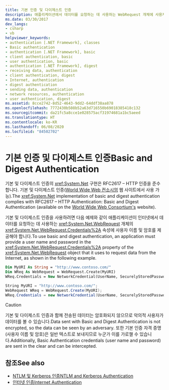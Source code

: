 ```yaml
---
title: 기본 인증 및 다이제스트 인증
description: 애플리케이션에서 데이터를 요청하는 데 사용하는 WebRequest 개체에 사용자 이름과 암호를 제공하는 기본 다이제스트 인증을 사용하는 방법을 알아봅니다.
ms.date: 03/30/2017
dev_langs:
- csharp
- vb
helpviewer_keywords:
- authentication [.NET Framework], classes
- Basic authentication
- authentication [.NET Framework], basic
- client authentication, basic
- user authentication, basic
- authentication [.NET Framework], digest
- receiving data, authentication
- client authentication, digest
- Internet, authentication
- digest authentication
- sending data, authentication
- network resources, authentication
- user authentication, digest
ms.assetid: 8cce2742-8d52-4643-9dd2-64ddf38aa878
ms.openlocfilehash: 7772430b508b52a63d716550b69018385418c132
ms.sourcegitcommit: da21fc5a8cce1e028575acf31974681a1bc5aeed
ms.translationtype: HT
ms.contentlocale: ko-KR
ms.lasthandoff: 06/08/2020
ms.locfileid: "84502702"
---
```

# <a name="basic-and-digest-authentication"></a><span data-ttu-id="ca012-103">기본 인증 및 다이제스트 인증</span><span class="sxs-lookup"><span data-stu-id="ca012-103">Basic and Digest Authentication</span></span>
<span data-ttu-id="ca012-104">기본 및 다이제스트 인증의 <xref:System.Net> 구현은 RFC2617 – HTTP 인증을 준수합니다. 기본 및 다이제스트 인증([World Wide Web 컨소시엄](https://www.w3.org) 웹 사이트에서 사용 가능).</span><span class="sxs-lookup"><span data-stu-id="ca012-104">The <xref:System.Net> implementation of basic and digest authentication complies with RFC2617 – HTTP Authentication: Basic and Digest Authentication (available on the [World Wide Web Consortium's](https://www.w3.org) website).</span></span>  
  
 <span data-ttu-id="ca012-105">기본 및 다이제스트 인증을 사용하려면 다음 예제와 같이 애플리케이션이 인터넷에서 데이터를 요청하는 데 사용하는 <xref:System.Net.WebRequest> 개체의 <xref:System.Net.WebRequest.Credentials%2A> 속성에 사용자 이름 및 암호를 제공해야 합니다.</span><span class="sxs-lookup"><span data-stu-id="ca012-105">To use basic and digest authentication, an application must provide a user name and password in the <xref:System.Net.WebRequest.Credentials%2A> property of the <xref:System.Net.WebRequest> object that it uses to request data from the Internet, as shown in the following example.</span></span>  
  
```vb  
Dim MyURI As String = "http://www.contoso.com/"  
Dim WReq As WebRequest = WebRequest.Create(MyURI)  
WReq.Credentials = New NetworkCredential(UserName, SecurelyStoredPassword)  
```  
  
```csharp  
String MyURI = "http://www.contoso.com/";  
WebRequest WReq = WebRequest.Create(MyURI);  
WReq.Credentials = new NetworkCredential(UserName, SecurelyStoredPassword);  
```  
  
> [!CAUTION]
> <span data-ttu-id="ca012-106">기본 및 다이제스트 인증과 함께 전송된 데이터는 암호화되지 않으므로 악의적 사용자가 데이터를 볼 수 있습니다.</span><span class="sxs-lookup"><span data-stu-id="ca012-106">Data sent with Basic and Digest Authentication is not encrypted, so the data can be seen by an adversary.</span></span> <span data-ttu-id="ca012-107">또한 기본 인증 자격 증명(사용자 이름 및 암호)은 일반 텍스트로 보내지므로 누군가 이를 가로챌 수 있습니다.</span><span class="sxs-lookup"><span data-stu-id="ca012-107">Additionally, Basic Authentication credentials (user name and password) are sent in the clear and can be intercepted.</span></span>  
  
## <a name="see-also"></a><span data-ttu-id="ca012-108">참조</span><span class="sxs-lookup"><span data-stu-id="ca012-108">See also</span></span>

- [<span data-ttu-id="ca012-109">NTLM 및 Kerberos 인증</span><span class="sxs-lookup"><span data-stu-id="ca012-109">NTLM and Kerberos Authentication</span></span>](ntlm-and-kerberos-authentication.md)
- [<span data-ttu-id="ca012-110">인터넷 인증</span><span class="sxs-lookup"><span data-stu-id="ca012-110">Internet Authentication</span></span>](internet-authentication.md)
